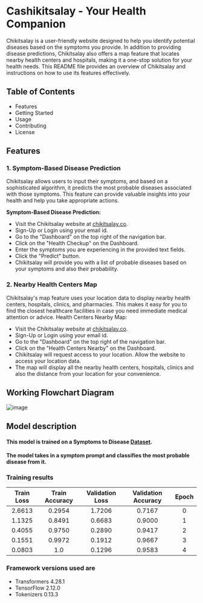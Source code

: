# Cashikitsalay - Your Health Companion

Chikitsalay is a user-friendly website designed to help you identify potential diseases based on the symptoms you provide. In addition to providing disease predictions, Chikitsalay also offers a map feature that locates nearby health centers and hospitals, making it a one-stop solution for your health needs. This README file provides an overview of Chikitsalay and instructions on how to use its features effectively.

## Table of Contents

-   Features
-   Getting Started
-   Usage
-   Contributing
-   License

## Features

### 1. Symptom-Based Disease Prediction

Chikitsalay allows users to input their symptoms, and based on a sophisticated algorithm, it predicts the most probable diseases associated with those symptoms. This feature can provide valuable insights into your health and help you take appropriate actions.

**Symptom-Based Disease Prediction:**

-   Visit the Chikitsalay website at [chikitsalay.co](https://chikitsalay.co).
-   Sign-Up or Login using your email id.
-   Go to the "Dashboard" on the top right of the navigation bar.
-   Click on the "Health Checkup"  on the Dashboard.
-   Enter the symptoms you are experiencing in the provided text fields.
-   Click the "Predict"  button.
-   Chikitsalay will provide you with a list of probable diseases based on your symptoms and also their probability.

### 2. Nearby Health Centers Map

Chikitsalay's map feature uses your location data to display nearby health centers, hospitals, clinics, and pharmacies. This makes it easy for you to find the closest healthcare facilities in case you need immediate medical attention or advice.
Health Centers Nearby Map:

-   Visit the Chikitsalay website at [chikitsalay.co](https://chikitsalay.co).
-   Sign-Up or Login using your email id.
-   Go to the "Dashboard" on the top right of the navigation bar.
-   Click on the "Health Centers Nearby"  on the Dashboard.
-   Chikitsalay will request access to your location. Allow the website to access your location data.
-   The map will display all the nearby health centers, hospitals, clinics and also the distance from your location for your convenience.
 
## Working Flowchart Diagram
![image](https://github.com/PoulavBhowmick03/hackthemountains/assets/76868488/2872d6bc-5f22-4799-9b19-881c4e676f89)



## Model description

#### This model is trained on a Symptoms to Disease [Dataset](https://www.kaggle.com/datasets/itachi9604/disease-symptom-description-dataset). 
#### The model takes in a symptom prompt and classifies the most probable disease from it. 


### Training results

| Train Loss | Train Accuracy | Validation Loss | Validation Accuracy | Epoch |
|:----------:|:--------------:|:---------------:|:-------------------:|:-----:|
| 2.6613     | 0.2954         | 1.7206          | 0.7167              | 0     |
| 1.1325     | 0.8491         | 0.6683          | 0.9000              | 1     |
| 0.4055     | 0.9750         | 0.2890          | 0.9417              | 2     |
| 0.1551     | 0.9972         | 0.1912          | 0.9667              | 3     |
| 0.0803     | 1.0            | 0.1296          | 0.9583              | 4     |


### Framework versions used are

- Transformers 4.28.1
- TensorFlow 2.12.0
- Tokenizers 0.13.3



